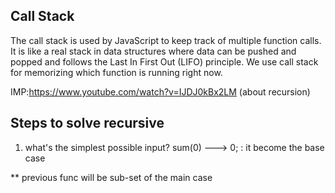 ## Call Stack

The call stack is used by JavaScript to keep track of multiple function calls. It is like a real stack in data structures where data can be pushed and popped and follows the Last In First Out (LIFO) principle. We use call stack for memorizing which function is running right now.

IMP:https://www.youtube.com/watch?v=IJDJ0kBx2LM (about recursion)

## Steps to solve recursive

1. what's the simplest possible input?
   sum(0) ---> 0;
   : it become the base case

\*\* previous func will be sub-set of the main case
